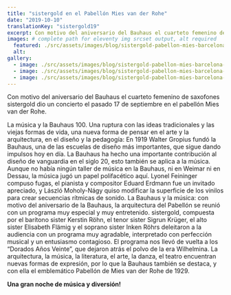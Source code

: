 ```yaml
---
title: "sistergold en el Pabellón Mies van der Rohe"
date: "2019-10-10"
translationKey: "sistergold19"
excerpt: Con motivo del aniversario del Bauhaus el cuarteto femenino de saxofones sistergold dio un concierto el pasado 17 de septiembre en el pabellón Mies van der Rohe.
images: # complete path for eleventy img srcset output, alt required
  featured: ./src/assets/images/blog/sistergold-pabellon-mies-barcelona-2019-2.jpg
  alt:
gallery:
  - image: ./src/assets/images/blog/sistergold-pabellon-mies-barcelona-2019-7.jpg
  - image: ./src/assets/images/blog/sistergold-pabellon-mies-barcelona-2019-3.jpg
  - image: ./src/assets/images/blog/sistergold-pabellon-mies-barcelona-2019-5.jpg
---
```


Con motivo del aniversario del Bauhaus el cuarteto femenino de saxofones sistergold dio un concierto el pasado 17 de septiembre en el pabellón Mies van der Rohe.

La música y la Bauhaus 100. Una ruptura con las ideas tradicionales y las viejas formas de vida, una nueva forma de pensar en el arte y la arquitectura, en el diseño y la pedagogía: En 1919 Walter Gropius fundó la Bauhaus, una de las escuelas de diseño más importantes, que sigue dando impulsos hoy en día. La Bauhaus ha hecho una importante contribución al diseño de vanguardia en el siglo 20, esto también se aplica a la música. Aunque no había ningún taller de música en la Bauhaus, ni en Weimar ni en Dessau, la música jugó un papel polifacético aquí. Lyonel Feininger compuso fugas, el pianista y compositor Eduard Erdmann fue un invitado apreciado, y László Moholy-Nágy quiso modificar la superficie de los vinilos para crear secuencias rítmicas de sonido. La Bauhaus y la música: con motivo del aniversario de la Bauhaus, la arquitectura del Pabellón se reunió con un programa muy especial y muy entretenido. sistergold, compuesta por el barítono sister Kerstin Röhn, el tenor sister Sigrun Krüger, el alto sister Elisabeth Flämig y el soprano sister Inken Röhrs deleitaron a la audiencia con un programa muy agradable, interpretado con perfección musical y un entusiasmo contagioso. El programa nos llevó de vuelta a los “Dorados Años Veinte”, que dejaron atrás el polvo de la era Wilhelmina. La arquitectura, la música, la literatura, el arte, la danza, el teatro encuentran nuevas formas de expresión, por lo que la Bauhaus también se destaca, y con ella el emblemático Pabellón de Mies van der Rohe de 1929.

**Una gran noche de música y diversión!**
